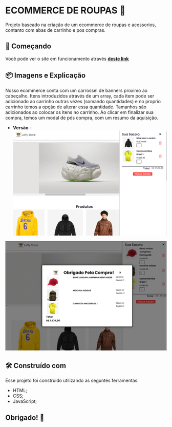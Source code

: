 # ECOMMERCE DE ROUPAS 🛒

Projeto baseado na criação de um ecommerce de roupas e acessorios, contanto com abas de carrinho e pos compras. 

## 🚀 Começando

Você pode ver o site em funcionamento através **[deste link](https://ecommerce-neon-seven.vercel.app/)**

## 📦 Imagens e Explicação

Nosso ecommerce conta com um carrossel de banners proximo ao cabeçalho. Itens introduzidos através de um array, cada item pode ser adicionado ao carrinho outras vezes (somando quantidades) e no proprio carrinho temos a opção de alterar essa quantidade.
Tamanhos são adicionados ao colocar os itens no carrinho.
Ao clicar em finalizar sua compra, temos um modal de pós compra, com um resumo da aquisição.  

* **Versão** - 
![alt text](https://github.com/GabrielMoreiraB/Luffy-store/blob/main/img/img%201.png)


![alt text](https://github.com/GabrielMoreiraB/Luffy-store/blob/main/img/img%202.png)

## 🛠️ Construído com

Esse projeto foi construido utilizando as seguntes ferramentas:

* HTML;
* CSS;
* JavaScript;

## Obrigado! 👋